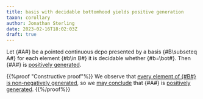 ```yaml
---
title: basis with decidable bottomhood yields positive generation
taxon: corollary
author: Jonathan Sterling
date: 2023-02-16T18:02:03Z
draft: true
---
```


Let {#A#} be a pointed continuous dcpo presented by a basis {#B\subseteq A#} for each element {#b\in B#} it is decidable whether {#b=\bot#}. Then {#A#} is [positively generated](jms-0023).

{{%proof "Constructive proof"%}}
We observe that [every element of {#B#} is non-negatively generated](jms-002I), so we [may conclude](jms-0026) that {#A#} is [positively generated](jms-0023).
{{%/proof%}}
